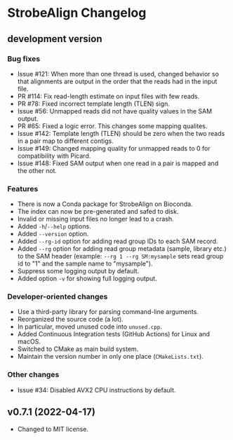 # StrobeAlign Changelog

## development version

### Bug fixes

* Issue #121: When more than one thread is used, changed behavior so that
  alignments are output in the order that the reads had in the input file.
* PR #114: Fix read-length estimate on input files with few reads.
* PR #78: Fixed incorrect template length (TLEN) sign.
* Issue #56: Unmapped reads did not have quality values in the SAM output.
* PR #65: Fixed a logic error. This changes some mapping qualites.
* Issue #142: Template length (TLEN) should be zero when the two reads in a pair
  map to different contigs.
* Issue #149: Changed mapping quality for unmapped reads to 0 for compatibility
  with Picard.
* Issue #148: Fixed SAM output when one read in a pair is mapped and the other
  not.

### Features

* There is now a Conda package for StrobeAlign on Bioconda.
* The index can now be pre-generated and safed to disk.
* Invalid or missing input files no longer lead to a crash.
* Added `-h`/`--help` options.
* Added `--version` option.
* Added `--rg-id` option for adding read group IDs to each SAM record.
* Added `--rg` option for adding read group metadata (sample, library etc.)
  to the SAM header (example: `--rg 1 --rg SM:mysample` sets read group id to
  "1" and the sample name to "mysample").
* Suppress some logging output by default.
* Added option `-v` for showing full logging output.

### Developer-oriented changes

* Use a third-party library for parsing command-line arguments.
* Reorganized the source code (a lot).
* In particular, moved unused code into `unused.cpp`.
* Added Continuous Integration tests (GitHub Actions) for Linux and macOS.
* Switched to CMake as main build system.
* Maintain the version number in only one place (`CMakeLists.txt`).

### Other changes

* Issue #34: Disabled AVX2 CPU instructions by default.


## v0.7.1 (2022-04-17)

* Changed to MIT license.
